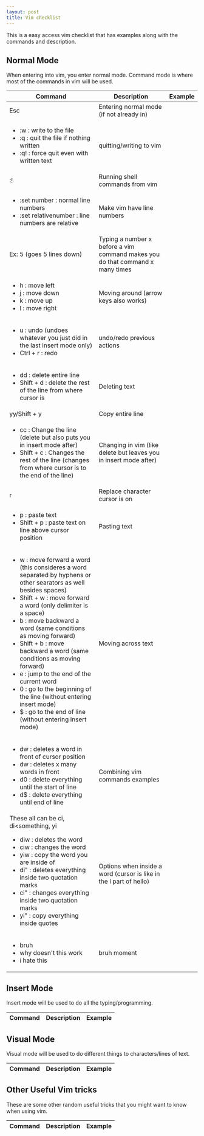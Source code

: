 ```yaml
---
layout: post
title: Vim checklist
---
```


This is a easy access vim checklist that has examples along with the commands and description.

## Normal Mode

When entering into vim, you enter normal mode. Command mode is where most of the commands in vim will be used.

| Command | Description | Example |
|---|---|---|
| Esc | Entering normal mode (if not already in) |  |
  | <ul><li>:w : write to the file</li><li>:q : quit the file if nothing written</li><li>:q! : force quit even with written text</li></ul> | quitting/writing to vim |  |
| :!<command> | Running shell commands from vim |  |
  | <ul><li>:set number : normal line numbers</li><li>:set relativenumber : line numbers are relative</li></ul> | Make vim have line numbers |  |
| Ex: 5<arrow key down> (goes 5 lines down) | Typing a number x before a vim command makes you do that command x many times |  |
  | <ul><li>h : move left</li><li>j : move down</li><li>k : move up</li><li>l : move right</li></ul> | Moving around (arrow keys also works) |  |
  | <ul><li> u : undo (undoes whatever you just did in the last insert mode only)</li><li>Ctrl + r : redo</li></ul> | undo/redo previous actions |  |
  | <ul><li>dd : delete entire line</li><li>Shift + d : delete the rest of the line from where cursor is</li></ul> | Deleting text |  |
| yy/Shift + y | Copy entire line |  |
  | <ul><li>cc : Change the line (delete but also puts you in insert mode after)</li><li>Shift + c : Changes the rest of the line (changes from where cursor is to the end of the line)</li></ul> | Changing in vim (like delete but leaves you in insert mode after) |  |
| r | Replace character cursor is on |  |
  | <ul><li>p : paste text</li><li>Shift + p : paste text on line above cursor position</li></ul> | Pasting text |  |
  | <ul><li>w : move forward a word (this consideres a word separated by hyphens or other searators as well besides spaces)</li><li>Shift + w : move forward a word (only delimiter is a space)</li><li>b : move backward a word (same conditions as moving forward)</li><li>Shift + b : move backward a word (same conditions as moving forward)</li><li>e : jump to the end of the current word</li><li>0 : go to the beginning of the line (without entering insert mode)</li><li>$ : go to the end of line (without entering insert mode)</li></ul> | Moving across text |  |
  | <ul><li>dw : deletes a word in front of cursor position</li><li><number x>dw : deletes x many words in front</li><li>d0 : delete everything until the start of line</li><li>d$ : delete everything until end of line</li></ul> | Combining vim commands examples |  |
| These all can be ci<something>, di<something, yi<something> <ul><li>diw : deletes the word</li><li>ciw : changes the word</li><li>yiw : copy the word you are inside of</li><li>di" : deletes everything inside two quotation marks</li><li>ci" : changes everything inside two quotation marks</li><li>yi" : copy everything inside quotes</li></ul> | Options when inside a word (cursor is like in the l part of hello) |  |
  | <ul><li>bruh</li><li>why doesn't this work</li><li>i hate this</li></ul> | bruh moment |  |


## Insert Mode

Insert mode will be used to do all the typing/programming. 

| Command | Description | Example |
|---|---|---|

## Visual Mode

Visual mode will be used to do different things to characters/lines of text.

| Command | Description | Example |
|---|---|---|

## Other Useful Vim tricks

These are some other random useful tricks that you might want to know when using vim.

| Command | Description | Example |
|---|---|---|
